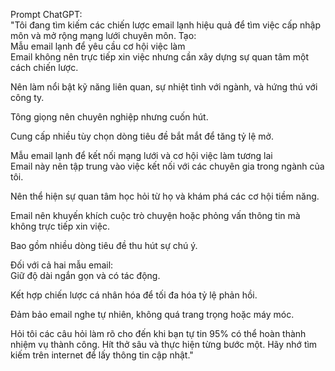 Prompt ChatGPT:  
"Tôi đang tìm kiếm các chiến lược email lạnh hiệu quả để tìm việc cấp nhập môn và mở rộng mạng lưới chuyên môn. Tạo:  
Mẫu email lạnh để yêu cầu cơ hội việc làm  
Email không nên trực tiếp xin việc nhưng cần xây dựng sự quan tâm một cách chiến lược.  

Nên làm nổi bật kỹ năng liên quan, sự nhiệt tình với ngành, và hứng thú với công ty.  

Tông giọng nên chuyên nghiệp nhưng cuốn hút.  

Cung cấp nhiều tùy chọn dòng tiêu đề bắt mắt để tăng tỷ lệ mở.

Mẫu email lạnh để kết nối mạng lưới và cơ hội việc làm tương lai  
Email này nên tập trung vào việc kết nối với các chuyên gia trong ngành của tôi.  

Nên thể hiện sự quan tâm học hỏi từ họ và khám phá các cơ hội tiềm năng.  

Email nên khuyến khích cuộc trò chuyện hoặc phỏng vấn thông tin mà không trực tiếp xin việc.  

Bao gồm nhiều dòng tiêu đề thu hút sự chú ý.

Đối với cả hai mẫu email:  
Giữ độ dài ngắn gọn và có tác động.  

Kết hợp chiến lược cá nhân hóa để tối đa hóa tỷ lệ phản hồi.  

Đảm bảo email nghe tự nhiên, không quá trang trọng hoặc máy móc.

Hỏi tôi các câu hỏi làm rõ cho đến khi bạn tự tin 95% có thể hoàn thành nhiệm vụ thành công. Hít thở sâu và thực hiện từng bước một. Hãy nhớ tìm kiếm trên internet để lấy thông tin cập nhật."

